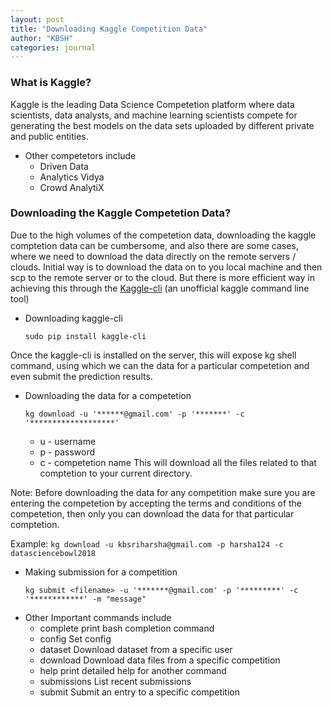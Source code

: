 ```yaml
---
layout: post
title: "Downloading Kaggle Competition Data"
author: "KBSH"
categories: journal
---
```


### What is Kaggle?
Kaggle is the leading Data Science Competetion platform where data scientists, data analysts, and machine learning scientists compete for generating the best models on the data sets uploaded by different private and public entities. 
* Other competetors include
    * Driven Data
    * Analytics Vidya
    * Crowd AnalytiX

### Downloading the Kaggle Competetion Data?
Due to the high volumes of the competetion data, downloading the kaggle comptetion data can be cumbersome, and also there are some cases, where we need to download the data directly on the remote servers / clouds. Initial way is to download the data on to you local machine and then scp to the remote server or to the cloud. But there is more efficient way in achieving this through the [Kaggle-cli](https://github.com/floydwch/kaggle-cli) (an unofficial kaggle command line tool)

* Downloading kaggle-cli
    ```
    sudo pip install kaggle-cli
    ```
Once the kaggle-cli is installed on the server, this will expose kg shell command, using which we can the data for a particular competetion and even submit the prediction results. 

* Downloading the data for a competetion
    ```
    kg download -u '******@gmail.com' -p '*******' -c '*******************'
    ```
    * u - username
    * p - password
    * c - competetion name
This will download all the files related to that comptetion to your current directory. 

Note: Before downloading the data for any competition make sure you are entering the competetion by accepting the terms and conditions of the competetion, then only you can download the data for that particular comptetion. 

Example: 
    ```
    kg download -u kbsriharsha@gmail.com -p harsha124 -c datasciencebowl2018
    ```
* Making submission for a competition
    ```
    kg submit <filename> -u '*******@gmail.com' -p '*********' -c '************' -m "message"
    ```
* Other Important commands include
    * complete       print bash completion command
    * config         Set config
    * dataset        Download dataset from a specific user
    * download       Download data files from a specific competition
    * help           print detailed help for another command
    * submissions    List recent submissions
    * submit         Submit an entry to a specific competition
    
